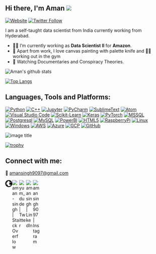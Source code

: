 ## Hi there, I'm Aman <img src="https://raw.githubusercontent.com/MartinHeinz/MartinHeinz/master/wave.gif" width="40px">

[![Website](https://img.shields.io/website?label=aman-singh.com&style=for-the-badge&url=https%3A%2F%2Faman-singh.com)](https://aman-singh.com)
[![Twitter Follow](https://img.shields.io/twitter/follow/yum_dude?color=1DA1F2&logo=twitter&style=for-the-badge)](https://twitter.com/intent/follow?original_referer=https%3A%2F%2Fgithub.com%2Fyum_dude&screen_name=yum_dude)

I am a self-taught data scientist from India currently working from Hyderabad.

- 👨‍💻 I’m currently working as **Data Scientist II** for **Amazon**.
- 🎨 Apart from work, I love canvas painting with palette knife and 🏋️‍♀️ working out in the gym
- 🍿 Watching Documentaries and Conspiracy Theories.

![Aman's github stats](https://github-readme-stats.vercel.app/api?username=amansingh9097&show_icons=true&theme=dark)

[![Top Langs](https://github-readme-stats.vercel.app/api/top-langs/?username=amansingh9097&layout=compact&theme=dark)](https://github.com/anuraghazra/github-readme-stats)

## Languages, Tools and Platforms:
[<img alt="Python" width="26px" src="https://simpleicons.org/icons/python.svg" />][python]
[<img alt="C++" width="26px" src="https://simpleicons.org/icons/cplusplus.svg" />][c++]
[<img alt="Jupyter" width="26px" src="https://simpleicons.org/icons/jupyter.svg" />][jupyter]
[<img alt="PyCharm" width="26px" src="https://simpleicons.org/icons/pycharm.svg" />][pycharm]
[<img alt="SublimeText" width="26px" src="https://simpleicons.org/icons/sublimetext.svg" />][sublime]
[<img alt="Atom" width="26px" src="https://simpleicons.org/icons/atom.svg" />][atom]
[<img alt="Visual Studio Code" width="26px" src="https://simpleicons.org/icons/visualstudiocode.svg" />][vscode]
[<img alt="Scikit-Learn" width="26px" src="https://simpleicons.org/icons/scikit-learn.svg" />][scikit-learn]
[<img alt="Keras" width="26px" src="https://simpleicons.org/icons/keras.svg" />][keras]
[<img alt="PyTorch" width="26px" src="https://simpleicons.org/icons/pytorch.svg" />][pytorch]
[<img alt="MSSQL" width="26px" src="https://simpleicons.org/icons/microsoftsqlserver.svg" />][mssql]
[<img alt="Postgresql" width="26px" src="https://simpleicons.org/icons/postgresql.svg" />][psql]
[<img alt="MySQL" width="26px" src="https://simpleicons.org/icons/mysql.svg" />][mysql]
[<img alt="PowerBI" width="26px" src="https://simpleicons.org/icons/powerbi.svg" />][powerbi]
[<img alt="HTML5" width="26px" src="https://simpleicons.org/icons/html5.svg" />][html]
[<img alt="RaspberryPi" width="26px" src="https://simpleicons.org/icons/raspberrypi.svg" />][raspberrypi]
[<img alt="Linux" width="26px" src="https://simpleicons.org/icons/linux.svg" />][linux]
[<img alt="Windows" width="26px" src="https://simpleicons.org/icons/windows.svg" />][windows]
[<img alt="AWS" width="26px" src="https://simpleicons.org/icons/amazonaws.svg" />][aws]
[<img alt="Azure" width="26px" src="https://simpleicons.org/icons/microsoftazure.svg" />][azure]
[<img alt="GCP" width="26px" src="https://simpleicons.org/icons/googlecloud.svg" />][gcp]
[<img alt="GitHub" width="26px" src="https://simpleicons.org/icons/github.svg" />][github]

![image title](https://rushter.com/counter.svg)

[![trophy](https://github-profile-trophy.vercel.app/?username=amansingh9097&theme=darkhub)](https://github.com/ryo-ma/github-profile-trophy)

## Connect with me:

:email: amansingh9097@gmail.com<br>

[<img align="left" alt="aman-singh.com" width="22px" color="white" src="https://raw.githubusercontent.com/iconic/open-iconic/master/svg/globe.svg" />][website]
<!-- [<img align="left" alt="amansingh9097 | Medium" width="22px" src="https://cdn.jsdelivr.net/npm/simple-icons@v3/icons/medium.svg" />][medium] -->
<!-- [<img align="left" alt="amansingh9097 | YouTube" width="22px" src="https://cdn.jsdelivr.net/npm/simple-icons@v3/icons/youtube.svg" />][youtube] -->
[<img align="left" alt="aman-singh | StackOverflow" width="22px" src="https://cdn.jsdelivr.net/npm/simple-icons@3.13.0/icons/stackoverflow.svg" />][stackoverflow]
[<img align="left" alt="yum_dude | Twitter" width="22px" src="https://cdn.jsdelivr.net/npm/simple-icons@v3/icons/twitter.svg" />][twitter]
[<img align="left" alt="amansingh | LinkedIn" width="22px" src="https://cdn.jsdelivr.net/npm/simple-icons@v3/icons/linkedin.svg" />][linkedin]
[<img align="left" alt="amansingh9097 | Instagram" width="22px" src="https://cdn.jsdelivr.net/npm/simple-icons@v3/icons/instagram.svg" />][Instagram]

<br />
<br />

[website]: https://aman-singh.com/
[twitter]: https://twitter.com/yum_dude/
<!-- [youtube]: https://www.youtube.com/channel/amansingh9097/ -->
[linkedin]: https://linkedin.com/in/amansingh/
<!-- [medium]: https://medium.com/@loganyang -->
[stackoverflow]: https://stackoverflow.com/users/2397119/aman-singh/
[instagram]: https://instagram.com/amansingh9097/

[python]: https://www.python.org/
[c++]: https://www.cplusplus.com/
[jupyter]: https://jupyter.org/
[pycharm]: https://www.jetbrains.com/pycharm/
[vscode]: https://code.visualstudio.com/
[sublime]: https://www.sublimetext.com/3
[atom]: https://atom.io/
[scikit-learn]: https://scikit-learn.org/
[keras]: https://keras.io/
[pytorch]: https://pytorch.org/
[mssql]: https://www.microsoft.com/en-us/sql-server
[mysql]: https://www.mysql.com/
[psql]: https://www.postgresql.org/
[powerbi]: https://powerbi.microsoft.com/en-us/
[html]: https://html.com/
[raspberrypi]: https://www.raspberrypi.org/
[aws]: https://aws.amazon.com/
[gcp]: https://cloud.google.com/compute
[azure]: https://azure.microsoft.com/en-in/
[linux]: https://www.linux.org/
[windows]: https://www.microsoft.com/
[github]: https://github.com/amansingh9097/
